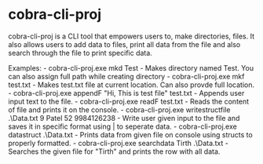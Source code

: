 # cobra-cli-proj
cobra-cli-proj is a CLI tool that empowers users to, make directories, files. It also allows users to add data to files, print all data from the file and also search through the file to print specific data.

Examples:
	- cobra-cli-proj.exe mkd Test  - Makes directory named Test. You can also assign full path while creating directory
	- cobra-cli-proj.exe mkf test.txt  -  Makes test.txt file at current location. Can also provde full location.
	- cobra-cli-proj.exe appendF "Hi, This is test file" test.txt  -  Appends user input text to the file.
	- cobra-cli-proj.exe readF test.txt  -  Reads the content of file and prints it on the console.
	- cobra-cli-proj.exe writestructfile .\Data.txt 9 Patel 52 9984126238 - Write user given input to the file and saves it in specific format using | to seperate data.
	- cobra-cli-proj.exe datastruct .\Data.txt - Prints data from given file on console using structs to properly formatted.
	- cobra-cli-proj.exe searchdata Tirth .\Data.txt - Searches the given file for "Tirth" and prints the row with all data.
